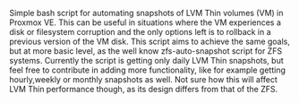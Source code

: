 Simple bash script for automating snapshots of LVM Thin volumes (VM) in Proxmox VE.
This can be useful in situations where the VM experiences a disk or filesystem corruption and the only options left is to rollback in a previous version of the VM disk.
This script aims to achieve the same goals, but at more basic level, as the well know zfs-auto-snapshot script for ZFS systems.
Currently the script is getting only daily LVM Thin snapshots, but feel free to contribute in adding more functionality, like for example getting hourly,weekly or monthly snapshots as well. Not sure how this will affect LVM Thin performance though, as its design differs from that of the ZFS.
